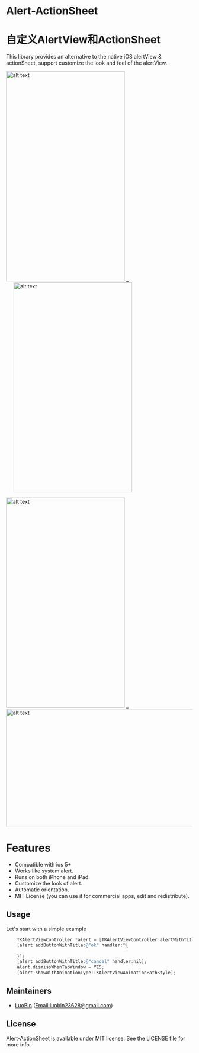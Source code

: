 # Alert-ActionSheet
自定义AlertView和ActionSheet
==========

This library provides an alternative to the native iOS alertView & actionSheet, support customize the look and feel of the alertView.

<img width="320" height="568" src="https://raw.githubusercontent.com/luobin23628/Alert-ActionSheet/gh-pages/images/IMG_0100.PNG" alt="alt text" title="Title" /> _ 
<img style="margin-left:20px" width="320" height="568" src="https://raw.githubusercontent.com/luobin23628/Alert-ActionSheet/gh-pages/images/IMG_0104.PNG" alt="alt text" title="Title" />

<img width="320" height="568" src="https://raw.githubusercontent.com/luobin23628/Alert-ActionSheet/gh-pages/images/IMG_0097.PNG" alt="alt text" title="Title" /> _ 
<img width="568" height="320" src="https://raw.githubusercontent.com/luobin23628/Alert-ActionSheet/gh-pages/images/IMG_0098.PNG" alt="alt text" title="Title" />

Features
========

* Compatible with ios 5+
* Works like system alert.
* Runs on both iPhone and iPad.
* Customize the look of alert.
* Automatic orientation.
* MIT License (you can use it for commercial apps, edit and redistribute).

## Usage
Let's start with a simple example
    
```objective-c
    TKAlertViewController *alert = [TKAlertViewController alertWithTitle:@"test" message:@"自定义AlertView和ActionSheet. cocoapads 使用 pod 'TKAlert&TKActionSheet', '~>1.0.1'"];
    [alert addButtonWithTitle:@"ok" handler:^{
        
    }];
    [alert addButtonWithTitle:@"cancel" handler:nil];
    alert.dismissWhenTapWindow = YES;
    [alert showWithAnimationType:TKAlertViewAnimationPathStyle];
```
## Maintainers

- [LuoBin](https://github.com/luobin23628) ([Email:luobin23628@gmail.com](mailto:luobin23628@gmail.com?subject=TKKeyboard))

## License

Alert-ActionSheet is available under MIT license. See the LICENSE file for more info.
